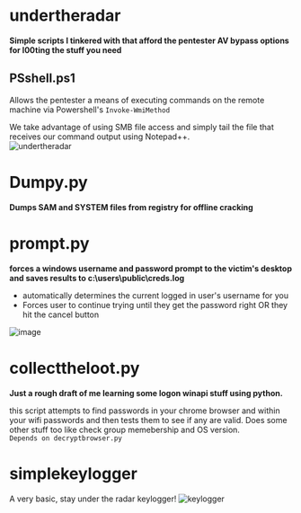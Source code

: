 # undertheradar

**Simple scripts I tinkered with that afford the pentester AV bypass options for l00ting the stuff you need**

## PSshell.ps1
Allows the pentester a means of executing commands on the remote machine via Powershell's `Invoke-WmiMethod`

We take advantage of using SMB file access and simply tail the file that receives our command output using Notepad++.  
![undertheradar](https://github.com/g3tsyst3m/undertheradar/assets/19558280/0ea085e0-ed5f-4bfa-aeca-997263be000d)

# Dumpy.py

**Dumps SAM and SYSTEM files from registry for offline cracking**

# prompt.py

**forces a windows username and password prompt to the victim's desktop and saves results to c:\users\public\creds.log**

- automatically determines the current logged in user's username for you
- Forces user to continue trying until they get the password right OR they hit the cancel button

![image](https://github.com/g3tsyst3m/undertheradar/assets/19558280/93e0d37b-1f96-4221-9be9-b72db3198adb)


# collecttheloot.py

**Just a rough draft of me learning some logon winapi stuff using python.**

this script attempts to find passwords in your chrome browser and within your wifi passwords and then tests them to see if any are valid.  Does some other stuff too like check group memebership and OS version.  
`Depends on decryptbrowser.py`

# simplekeylogger

A very basic, stay under the radar keylogger!
![keylogger](https://github.com/g3tsyst3m/undertheradar/assets/19558280/9cc9cb62-d6a9-4b69-af19-ebbbc7a69dfb)
